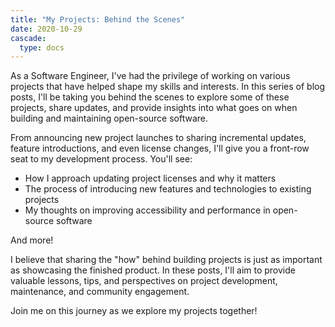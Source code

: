 ```yaml
---
title: "My Projects: Behind the Scenes"
date: 2020-10-29
cascade:
  type: docs
---
```


As a Software Engineer, I've had the privilege of working on various projects that have helped shape my skills and interests. In this series of blog posts, I'll be taking you behind the scenes to explore some of these projects, share updates, and provide insights into what goes on when building and maintaining open-source software.

<!--more-->

From announcing new project launches to sharing incremental updates, feature introductions, and even license changes, I'll give you a front-row seat to my development process. You'll see:

- How I approach updating project licenses and why it matters
- The process of introducing new features and technologies to existing projects
- My thoughts on improving accessibility and performance in open-source software

And more!

I believe that sharing the "how" behind building projects is just as important as showcasing the finished product. In these posts, I'll aim to provide valuable lessons, tips, and perspectives on project development, maintenance, and community engagement.

Join me on this journey as we explore my projects together!
